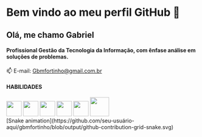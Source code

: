 <!--
**gbmfortinho/gbmfortinho** is a ✨ _special_ ✨ repository because its `README.md` (this file) appears on your GitHub profile.

Here are some ideas to get you started:

- 🔭 I’m currently working on ...
- 🌱 I’m currently learning ...
- 👯 I’m looking to collaborate on ...
- 🤔 I’m looking for help with ...
- 💬 Ask me about ...
- 📫 How to reach me: ...
- 😄 Pronouns: ...
- ⚡ Fun fact: ...
-->

# Bem vindo ao meu perfil GitHub 👋
## Olá, me chamo Gabriel 

#### Profissional Gestão da Tecnologia da Informação, com ênfase análise em soluções de problemas.

📫 E-mail: Gbmfortinho@gmail.com.br
  
#### HABILIDADES
<div>

<img width="40px" src="https://cdn.jsdelivr.net/gh/devicons/devicon/icons/javascript/javascript-original.svg" />
<img width="40x" src="https://cdn.jsdelivr.net/gh/devicons/devicon/icons/angularjs/angularjs-original.svg" />
<img width="40x" src="https://cdn.jsdelivr.net/gh/devicons/devicon/icons/html5/html5-original-wordmark.svg" />   
<img width="40px"src="https://cdn.jsdelivr.net/gh/devicons/devicon/icons/css3/css3-original-wordmark.svg" />
<img width="40px"src="https://cdn.jsdelivr.net/gh/devicons/devicon/icons/bootstrap/bootstrap-original-wordmark.svg" />
<img width="50px" src="https://cdn.jsdelivr.net/gh/devicons/devicon/icons/trello/trello-plain-wordmark.svg" />
         
</div>
[Snake animation](https://github.com/seu-usuário-aqui/gbmfortinho/blob/output/github-contribution-grid-snake.svg)
 
